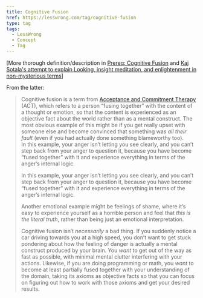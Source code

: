 ```yaml
---
title: Cognitive Fusion
href: https://lesswrong.com/tag/cognitive-fusion
type: tag
tags:
  - LessWrong
  - Concept
  - Tag
---
```


\[More thorough definition/description in [Prereq: Cognitive Fusion](https://www.lesswrong.com/posts/5g7oFiePGEY3h4bqX/prereq-cognitive-fusion) and [Kaj Sotala's attempt to explain Looking, insight meditation, and enlightenment in non-mysterious terms](https://www.lesswrong.com/posts/mELQFMi9egPn5EAjK/my-attempt-to-explain-looking-insight-meditation-and)\]   
  
From the latter:

> Cognitive fusion is a term from [Acceptance and Commitment Therapy](https://en.wikipedia.org/wiki/Acceptance_and_commitment_therapy) (ACT), which refers to a person “fusing together” with the content of a thought or emotion, so that the content is experienced as an objective fact about the world rather than as a mental construct. The most obvious example of this might be if you get really upset with someone else and become convinced that something was *all their fault* (even if you had actually done something blameworthy too).  
> In this example, your anger isn’t letting you see clearly, and you can’t step back from your anger to question it, because you have become “fused together” with it and experience everything in terms of the anger’s internal logic.  
>   
> In this example, your anger isn’t letting you see clearly, and you can’t step back from your anger to question it, because you have become “fused together” with it and experience everything in terms of the anger’s internal logic.
> 
> Another emotional example might be feelings of shame, where it’s easy to experience yourself as a horrible person and feel that *this is the literal truth*, rather than being just an emotional interpretation.
> 
> Cognitive fusion isn’t *necessarily* a bad thing. If you suddenly notice a car driving towards you at a high speed, you don’t want to get stuck pondering about how the feeling of danger is actually a mental construct produced by your brain. You *want* to get out of the way as fast as possible, with minimal mental clutter interfering with your actions. Likewise, if you are doing programming or math, you *want* to become at least partially fused together with your understanding of the domain, taking its axioms as objective facts so that you can focus on figuring out how to work with those axioms and get your desired results.